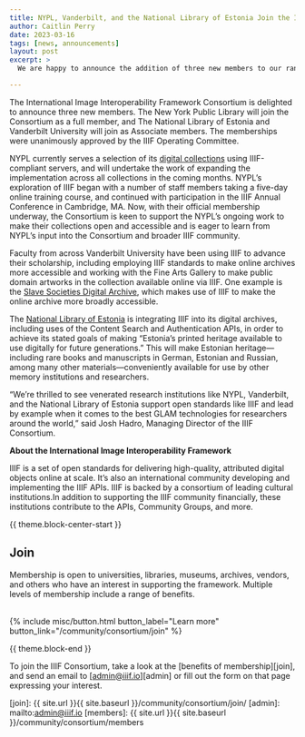 ```yaml
---
title: NYPL, Vanderbilt, and the National Library of Estonia Join the IIIF Consortium 
author: Caitlin Perry
date: 2023-03-16
tags: [news, announcements]
layout: post
excerpt: >
  We are happy to announce the addition of three new members to our ranks

---
```


The International Image Interoperability Framework Consortium is delighted to announce three new members. The New York Public Library will join the Consortium as a full member, and The National Library of Estonia and Vanderbilt University will join as Associate members. The memberships were unanimously approved by the IIIF Operating Committee.

NYPL currently serves a selection of its [digital collections](https://digitalcollections.nypl.org/) using IIIF-compliant servers, and will undertake the work of expanding the implementation across all collections in the coming months. NYPL’s exploration of IIIF began with a number of staff members taking a five-day online training course, and continued with participation in the IIIF Annual Conference in Cambridge, MA. Now, with their official membership underway, the Consortium is keen to support the NYPL’s ongoing work to make their collections open and accessible and is eager to learn from NYPL’s input into the Consortium and broader IIIF community. 

Faculty from across Vanderbilt University have been using IIIF to advance their scholarship, including employing IIIF standards to make online archives more accessible and working with the Fine Arts Gallery to make public domain artworks in the collection available online via IIIF. One example is the [Slave Societies Digital Archive](https://www.slavesocieties.info/), which makes use of IIIF to make the online archive more broadly accessible.

The [National Library of Estonia](https://www.nlib.ee/en) is integrating IIIF into its digital archives, including uses of the Content Search and Authentication APIs, in order to achieve its stated goals of making “Estonia’s printed heritage available to use digitally for future generations.” This will make Estonian heritage—including rare books and manuscripts in German, Estonian and Russian, among many other materials—conveniently available for use by other memory institutions and researchers.

“We’re thrilled to see venerated research institutions like NYPL, Vanderbilt, and the National Library of Estonia support open standards like IIIF and lead by example when it comes to the best GLAM technologies for researchers around the world,” said Josh Hadro, Managing Director of the IIIF Consortium.

**About the International Image Interoperability Framework**

IIIF is a set of open standards for delivering high-quality, attributed digital objects online at scale. It’s also an international community developing and implementing the IIIF APIs. IIIF is backed by a consortium of leading cultural institutions.In addition to supporting the IIIF community financially, these institutions contribute to the APIs, Community Groups, and more.


{{ theme.block-center-start }}

## Join
Membership is open to universities, libraries, museums, archives, vendors, and others who have an interest in supporting the framework. Multiple levels of membership include a range of benefits.   
<br>
<div class="columns is-centered">{% include misc/button.html button_label="Learn more" button_link="/community/consortium/join" %}</div>

{{ theme.block-end }}

To join the IIIF Consortium, take a look at the [benefits of membership][join], and send an email to [admin@iiif.io][admin] or fill out the form on that page expressing your interest.

[join]: {{ site.url }}{{ site.baseurl }}/community/consortium/join/
[admin]: mailto:admin@iiif.io
[members]: {{ site.url }}{{ site.baseurl }}/community/consortium/members


